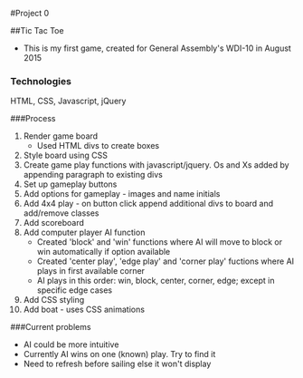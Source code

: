 #Project 0

##Tic Tac Toe

* This is my first game, created for General Assembly's WDI-10 in August 2015

### Technologies

HTML, CSS, Javascript, jQuery

###Process

1. Render game board 
	* Used HTML divs to create boxes
2. Style board using CSS
3. Create game play functions with javascript/jquery. Os and Xs added by appending paragraph to existing divs
4. Set up gameplay buttons
5. Add options for gameplay - images and name initials
6. Add 4x4 play - on button click append additional divs to board and add/remove classes 
7. Add scoreboard
8. Add computer player AI function
	- Created 'block' and 'win' functions where AI will move to block or win automatically if option available
	- Created 'center play', 'edge play' and 'corner play' fuctions where AI plays in first available corner
	- AI plays in this order: win, block, center, corner, edge; except in specific edge cases
9. Add CSS styling
10. Add boat - uses CSS animations

###Current problems

* AI could be more intuitive
* Currently AI wins on one (known) play. Try to find it
* Need to refresh before sailing else it won't display

